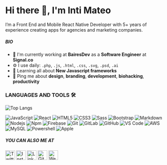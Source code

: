 # Hi there 👋, I'm Inti Mateo
I’m a Front End and Mobile React Native Developer with 5+ years of experience creating apps for agencies and marketing companies.

##### BIO

- 🏢 I'm currently working at **BairesDev** as a **Software Engineer** at **Signal.co**
- ⚙️ I use daily: `.php`, `.js`, `.html`, `.css`, `.svg`, `.psd`, `.ai`
- 🌱 Learning all about **New Javascript frameworks**
- 💬 Ping me about **design**, **branding**, **development**, **biohacking**, **productivity**



### LANGUAGES AND TOOLS 🛠
![Top Langs](https://github-readme-stats.vercel.app/api/top-langs/?username=intimateo&layout=compact)


![JavaScript](https://img.shields.io/badge/-JavaScript-%23F7DF1C?style=flat-square&logo=javascript&logoColor=000000&labelColor=%23F7DF1C&color=%23FFCE5A)
![React](https://img.shields.io/badge/-React-61DAFB?style=flat-square&logo=react&logoColor=ffffff)
![HTML5](https://img.shields.io/badge/-HTML5-%23E44D27?style=flat-square&logo=html5&logoColor=ffffff)
![CSS3](https://img.shields.io/badge/-CSS3-%231572B6?style=flat-square&logo=css3)
![Sass](https://img.shields.io/badge/-Sass-%23CC6699?style=flat-square&logo=sass&logoColor=ffffff)
![Bootstrap](https://img.shields.io/badge/-Bootstrap-563D7C?style=flat-square&logo=Bootstrap)
![Markdown](https://img.shields.io/badge/-Markdown-000000?style=flat-square&logo=markdown)
![Nodejs](https://img.shields.io/badge/-Nodejs-339933?style=flat-square&logo=Node.js&logoColor=ffffff)
![Npm](https://img.shields.io/badge/-npm-CB3837?style=flat-square&logo=npm)
![Firebase](https://img.shields.io/badge/-Firebase-FFCA28?style=flat-square&logo=firebase&logoColor=ffffff)
![Git](https://img.shields.io/badge/-Git-%23F05032?style=flat-square&logo=git&logoColor=%23ffffff)
![GitLab](https://img.shields.io/badge/-GitLab-FCA121?style=flat-square&logo=gitlab)
![GitHub](https://img.shields.io/badge/-GitHub-181717?style=flat-square&logo=github)
![VS Code](http://img.shields.io/badge/-VS%20Code-007ACC?style=flat-square&logo=visual-studio-code&logoColor=ffffff)
![AWS](http://img.shields.io/badge/-Amazon%20AWS-232F3E?style=flat-square&logo=amazon-aws&logoColor=ffffff)
![MySQL](http://img.shields.io/badge/-MySQL-4479A1?style=flat-square&logo=mysql&logoColor=ffffff)
![Powershell](http://img.shields.io/badge/-Powershell-5391FE?style=flat-square&logo=powershell&logoColor=ffffff)
![Apple](http://img.shields.io/badge/-Mac%20OS-999999?style=flat-square&logo=apple&logoColor=ffffff)

##### YOU CAN ALSO ME AT
<a href="https://twitter.com/intimateo" target="_blank"><img src="https://raw.githubusercontent.com/arturssmirnovs/arturssmirnovs/master/tw.png" alt="Twitter" width="30"></a>
<a href="https://www.instagram.com/intimateo/" target="_blank"><img src="https://raw.githubusercontent.com/arturssmirnovs/arturssmirnovs/master/ig.png" alt="Instagram" width="30"></a>
<a href="https://www.linkedin.com/in/intimateo/" target="_blank"><img src="https://raw.githubusercontent.com/arturssmirnovs/arturssmirnovs/master/in.png" alt="LinkedIn" width="30"></a>
<a href="https://github.com/intimateo" target="_blank"><img src="https://raw.githubusercontent.com/arturssmirnovs/arturssmirnovs/master/git.png" alt="GitHub" width="30"></a>
<a href="https://intimateo.com/" target="_blank"><img src="https://raw.githubusercontent.com/arturssmirnovs/arturssmirnovs/master/www.png" alt="Website" width="30"></a>
